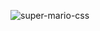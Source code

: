 ![super-mario-css](https://github.com/TommyHyperTexter/SuperMario.css/assets/109879398/7cc78ed0-a2ae-4c87-9977-ad317cfe8847)
